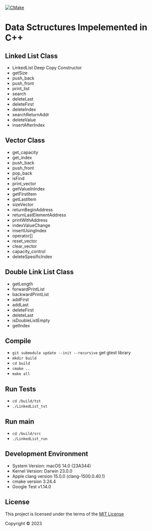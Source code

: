 [![CMake](https://github.com/Mavrikant/Linked-List-Class-Cpp/actions/workflows/cmake.yml/badge.svg)](https://github.com/Mavrikant/Linked-List-Class-Cpp/actions/workflows/cmake.yml)

# Data Sctructures Impelemented in C++

## Linked List Class
- LinkedList Deep Copy Constructor
- getSize
- push_back
- push_front
- print_list
- search
- deleteLast
- deleteFirst
- deleteIndex
- searchReturnAddr
- deleteValue
- insertAfterIndex

## Vector Class
- get_capacity
- get_index
- push_back
- push_front
- pop_back
- isFind
- print_vector
- getValueInIndex
- getFirstItem
- getLastItem
- sizeVector
- returnBeginAddress
- returnLastElementAddress
- printWithAddress
- indexValueChange
- insertUsingIndex
- operator[]
- reset_vector
- clear_vector
- capacity_control
- deleteSpesificIndex 

## Double Link List Class
- getLength
- forwardPrintList
- backwardPrintList
- addFirst
- addLast
- deleteFirst
- deleteLast
- isDoubleListEmpty
- getIndex


## Compile
* ```git submodule update --init --recursive``` get gtest library
* ```mkdir build```
* ```cd build```
* ```cmake ..```
* ```make all```

## Run Tests
* ```cd /build/tst```
* ```./LinkedList_tst```

## Run main
* ```cd /build/src```
* ```./LinkedList_run```


## Development Environment
* System Version: macOS 14.0 (23A344)
* Kernel Version: Darwin 23.0.0
* Apple clang version 15.0.0 (clang-1500.0.40.1)
* cmake version 3.24.4
* Google Test v1.14.0


## License

This project is licensed under the terms of the  [MIT License](https://choosealicense.com/licenses/mit/)

Copyright © 2023
